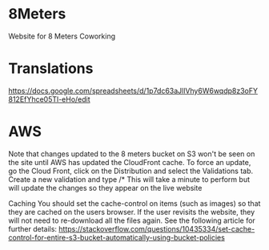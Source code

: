 # 8Meters
Website for 8 Meters Coworking

# Translations
https://docs.google.com/spreadsheets/d/1p7dc63aJllVhy6W6wqdp8z3oFY812EfYhce05Tl-eHo/edit

# AWS
Note that changes updated to the 8 meters bucket on S3 won't be seen on the site until AWS has updated the CloudFront cache.
To force an update, go the Cloud Front, click on the Distribution and select the Validations tab.
Create a new validation and type /*
This will take a minute to perform but will update the changes so they appear on the live website

Caching
You should set the cache-control on items (such as images) so that they are cached on the users browser. If the user revisits the website, they will not need to re-download all the files again. 
See the following article for further details:
https://stackoverflow.com/questions/10435334/set-cache-control-for-entire-s3-bucket-automatically-using-bucket-policies
